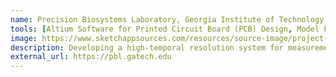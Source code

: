 ```yaml
---
name: Precision Biosystems Laboratory, Georgia Institute of Technology
tools: [Altium Software for Printed Circuit Board (PCB) Design, Model Fitting (Matlab & Python), CNC Milling, CAD Modeling (solidworks), Tissue Immunostaining, SEM Imaging]
image: https://www.sketchappsources.com/resources/source-image/project-neon-groove-music-ui.png
description: Developing a high-temporal resolution system for measurement of transcellular and paracellular transport using electrochemical impedance spectroscopy (EIS) to study cellular models of epithelial disease. Working in collaboration with Dr. Nael McCarty (Emory University). Research skills gained: Device design and characterization, Proposal writing, Understanding of the epithelial electrophysiology field, challenges in ion transport research
external_url: https://pbl.gatech.edu
---
```

